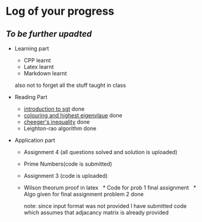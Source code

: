# Log of your progress
## _To be further upadted_
* Learning part
  * CPP learnt
  * Latex learnt
  * Markdown learnt
 
  also not to forget all the stuff taught in class
 
* Reading Part
  * [introduction to sgt](www.cse.iitk.ac.in/users/rmittal/reports/11intro_sgt.pdf) done
  * [colouring and highest eigenvlaue](www.cse.iitk.ac.in/users/rmittal/reports/12color.pdf) done
  * [cheeger's inequality](www.cse.iitk.ac.in/users/rmittal/reports/13cheeger.pdf) done
  * Leighton-rao algorithm done
* Application part
  * Assignment 4 (all questions solved and solution is uploaded)
  * Prime Numbers(code is submitted)
  * Assignment 3 (code is uploaded)
  * Wilson theorum proof in latex
   * Code for prob 1 final assignment
   *  Algo given for final assignment problem 2 done  
  
  
  
    note: since input format was not provided I have submitted code which assumes that adjacancy matrix is already provided
